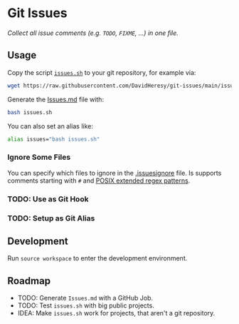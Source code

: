 # Git Issues

*Collect all issue comments (e.g. `TODO`, `FIXME`, ...) in one file.*

## Usage

Copy the script [`issues.sh`](issues.sh) to your git repository, for example via:

```bash
wget https://raw.githubusercontent.com/DavidHeresy/git-issues/main/issues.sh
```

Generate the [Issues.md](Issues.md) file with:

```bash
bash issues.sh
```

You can also set an alias like:

```bash
alias issues="bash issues.sh"
```

### Ignore Some Files

You can specify which files to ignore in the [.issuesignore](.issuesignore) file.
Is supports comments starting with `#` and 
[POSIX extended regex patterns](https://en.wikipedia.org/wiki/Regular_expression#POSIX_extended).

### TODO: Use as Git Hook

### TODO: Setup as Git Alias

## Development

Run `source workspace` to enter the development environment.

## Roadmap

- TODO: Generate `Issues.md` with a GitHub Job.
- TODO: Test `issues.sh` with big public projects.
- IDEA: Make `issues.sh` work for projects, that aren't a git repository.

